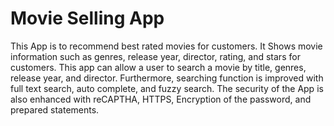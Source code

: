 # Movie Selling App
This App is to recommend best rated movies for customers. It Shows movie information such as genres, release year, director, rating, and stars for customers. This app can allow a user to search a movie by title, genres, release year, and director. Furthermore, searching function is improved with full text search, auto complete, and fuzzy search. The security of the App is also enhanced with reCAPTHA, HTTPS, Encryption of the password, and prepared statements.